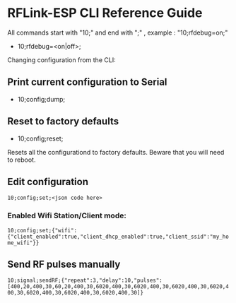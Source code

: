 # RFLink-ESP CLI Reference Guide


All commands start with "10;" and end with ";" , example : "10;rfdebug=on;"

- 10;rfdebug=<on|off>;


Changing configuration from the CLI:

## Print current configuration to Serial

- 10;config;dump;

## Reset to factory defaults

- 10;config;reset;

Resets all the configurationd to factory defaults. Beware that you will need to reboot.

## Edit configuration
`10;config;set;<json code here>`


### Enabled Wifi Station/Client mode:

`10;config;set;{"wifi":{"client_enabled":true,"client_dhcp_enabled":true,"client_ssid":"my_home_wifi"}}`

## Send RF pulses manually

`10;signal;sendRF;{"repeat":3,"delay":10,"pulses":[400,20,400,30,60,20,400,30,6020,400,30,6020,400,30,6020,400,30,6020,400,30,6020,400,30,6020,400,30,6020,400,30]}`